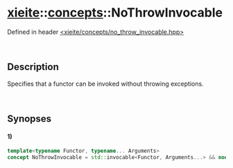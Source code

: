 # [xieite](../../xieite.md)\:\:[concepts](../../concepts.md)\:\:NoThrowInvocable
Defined in header [<xieite/concepts/no_throw_invocable.hpp>](../../../include/xieite/concepts/no_throw_invocable.hpp)

&nbsp;

## Description
Specifies that a functor can be invoked without throwing exceptions.

&nbsp;

## Synopses
#### 1)
```cpp
template<typename Functor, typename... Arguments>
concept NoThrowInvocable = std::invocable<Functor, Arguments...> && noexcept(std::declval<Functor>()(std::declval<Arguments>()...));
```
